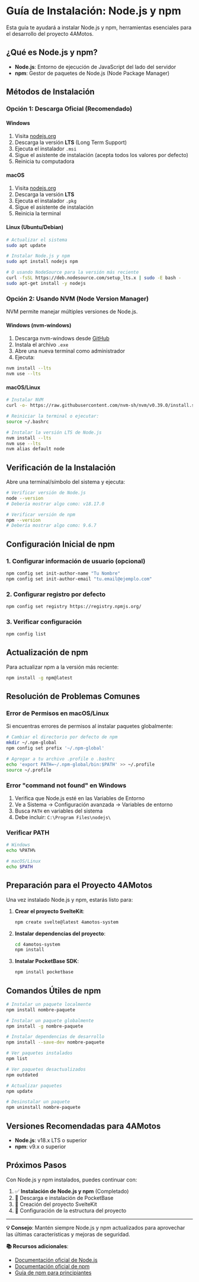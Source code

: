 # Guía de Instalación: Node.js y npm

Esta guía te ayudará a instalar Node.js y npm, herramientas esenciales para el desarrollo del proyecto 4AMotos.

## ¿Qué es Node.js y npm?

- **Node.js**: Entorno de ejecución de JavaScript del lado del servidor
- **npm**: Gestor de paquetes de Node.js (Node Package Manager)

## Métodos de Instalación

### Opción 1: Descarga Oficial (Recomendado)

#### Windows
1. Visita [nodejs.org](https://nodejs.org/)
2. Descarga la versión **LTS** (Long Term Support)
3. Ejecuta el instalador `.msi`
4. Sigue el asistente de instalación (acepta todos los valores por defecto)
5. Reinicia tu computadora

#### macOS
1. Visita [nodejs.org](https://nodejs.org/)
2. Descarga la versión **LTS**
3. Ejecuta el instalador `.pkg`
4. Sigue el asistente de instalación
5. Reinicia la terminal

#### Linux (Ubuntu/Debian)
```bash
# Actualizar el sistema
sudo apt update

# Instalar Node.js y npm
sudo apt install nodejs npm

# O usando NodeSource para la versión más reciente
curl -fsSL https://deb.nodesource.com/setup_lts.x | sudo -E bash -
sudo apt-get install -y nodejs
```

### Opción 2: Usando NVM (Node Version Manager)

NVM permite manejar múltiples versiones de Node.js.

#### Windows (nvm-windows)
1. Descarga nvm-windows desde [GitHub](https://github.com/coreybutler/nvm-windows/releases)
2. Instala el archivo `.exe`
3. Abre una nueva terminal como administrador
4. Ejecuta:
```bash
nvm install --lts
nvm use --lts
```

#### macOS/Linux
```bash
# Instalar NVM
curl -o- https://raw.githubusercontent.com/nvm-sh/nvm/v0.39.0/install.sh | bash

# Reiniciar la terminal o ejecutar:
source ~/.bashrc

# Instalar la versión LTS de Node.js
nvm install --lts
nvm use --lts
nvm alias default node
```

## Verificación de la Instalación

Abre una terminal/símbolo del sistema y ejecuta:

```bash
# Verificar versión de Node.js
node --version
# Debería mostrar algo como: v18.17.0

# Verificar versión de npm
npm --version
# Debería mostrar algo como: 9.6.7
```

## Configuración Inicial de npm

### 1. Configurar información de usuario (opcional)
```bash
npm config set init-author-name "Tu Nombre"
npm config set init-author-email "tu.email@ejemplo.com"
```

### 2. Configurar registro por defecto
```bash
npm config set registry https://registry.npmjs.org/
```

### 3. Verificar configuración
```bash
npm config list
```

## Actualización de npm

Para actualizar npm a la versión más reciente:

```bash
npm install -g npm@latest
```

## Resolución de Problemas Comunes

### Error de Permisos en macOS/Linux
Si encuentras errores de permisos al instalar paquetes globalmente:

```bash
# Cambiar el directorio por defecto de npm
mkdir ~/.npm-global
npm config set prefix '~/.npm-global'

# Agregar a tu archivo .profile o .bashrc
echo 'export PATH=~/.npm-global/bin:$PATH' >> ~/.profile
source ~/.profile
```

### Error "command not found" en Windows
1. Verifica que Node.js esté en las Variables de Entorno
2. Ve a Sistema → Configuración avanzada → Variables de entorno
3. Busca `PATH` en variables del sistema
4. Debe incluir: `C:\Program Files\nodejs\`

### Verificar PATH
```bash
# Windows
echo %PATH%

# macOS/Linux
echo $PATH
```

## Preparación para el Proyecto 4AMotos

Una vez instalado Node.js y npm, estarás listo para:

1. **Crear el proyecto SvelteKit**:
   ```bash
   npm create svelte@latest 4amotos-system
   ```

2. **Instalar dependencias del proyecto**:
   ```bash
   cd 4amotos-system
   npm install
   ```

3. **Instalar PocketBase SDK**:
   ```bash
   npm install pocketbase
   ```

## Comandos Útiles de npm

```bash
# Instalar un paquete localmente
npm install nombre-paquete

# Instalar un paquete globalmente
npm install -g nombre-paquete

# Instalar dependencias de desarrollo
npm install --save-dev nombre-paquete

# Ver paquetes instalados
npm list

# Ver paquetes desactualizados
npm outdated

# Actualizar paquetes
npm update

# Desinstalar un paquete
npm uninstall nombre-paquete
```

## Versiones Recomendadas para 4AMotos

- **Node.js**: v18.x LTS o superior
- **npm**: v9.x o superior

## Próximos Pasos

Con Node.js y npm instalados, puedes continuar con:
1. ✅ **Instalación de Node.js y npm** (Completado)
2. 📝 Descarga e instalación de PocketBase
3. 🚀 Creación del proyecto SvelteKit
4. 📁 Configuración de la estructura del proyecto

---

**💡 Consejo**: Mantén siempre Node.js y npm actualizados para aprovechar las últimas características y mejoras de seguridad.

**📚 Recursos adicionales**:
- [Documentación oficial de Node.js](https://nodejs.org/docs/)
- [Documentación oficial de npm](https://docs.npmjs.com/)
- [Guía de npm para principiantes](https://nodesource.com/blog/an-absolute-beginners-guide-to-using-npm/)